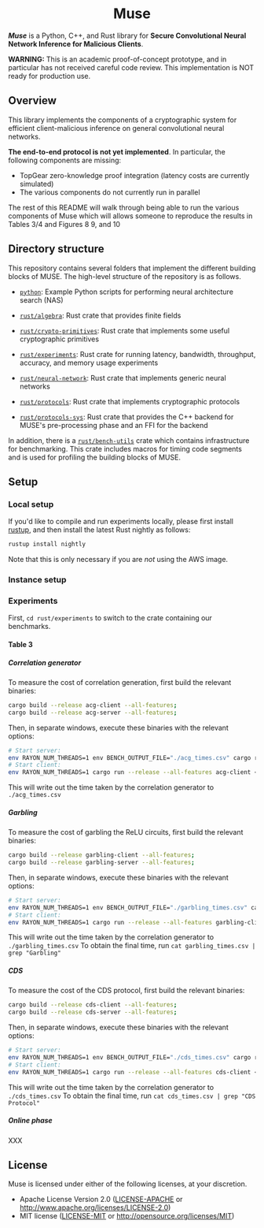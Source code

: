 <h1 align="center">Muse</h1>

___Muse___ is a Python, C++, and Rust library for **Secure Convolutional Neural Network Inference for Malicious Clients**. 

**WARNING:** This is an academic proof-of-concept prototype, and in particular has not received careful code review. This implementation is NOT ready for production use.

## Overview

This library implements the components of a cryptographic system for efficient client-malicious inference on general convolutional neural networks.

**The end-to-end protocol is not yet implemented**. In particular, the following components are missing:
* TopGear zero-knowledge proof integration (latency costs are currently simulated)
* The various components do not currently run in parallel

The rest of this README will walk through being able to run the various components of Muse which will allows someone to reproduce the results in Tables 3/4 and Figures 8 9, and 10


## Directory structure

This repository contains several folders that implement the different building blocks of MUSE. The high-level structure of the repository is as follows.
* [`python`](python): Example Python scripts for performing neural architecture search (NAS)

* [`rust/algebra`](rust/algebra): Rust crate that provides finite fields

* [`rust/crypto-primitives`](rust/crypto-primitives): Rust crate that implements some useful cryptographic primitives

* [`rust/experiments`](rust/experiments): Rust crate for running latency, bandwidth, throughput, accuracy, and memory usage experiments

* [`rust/neural-network`](rust/neural-network): Rust crate that implements generic neural networks

* [`rust/protocols`](rust/protocols): Rust crate that implements cryptographic protocols

* [`rust/protocols-sys`](rust/crypto-primitives): Rust crate that provides the C++ backend for MUSE's pre-processing phase and an FFI for the backend

In addition, there is a  [`rust/bench-utils`](rust/bench-utils) crate which contains infrastructure for benchmarking. This crate includes macros for timing code segments and is used for profiling the building blocks of MUSE.

## Setup

### Local setup

If you'd like to compile and run experiments locally, please first install [rustup](https://rustup.rs/), and then install the latest Rust nightly as follows:
```bash
rustup install nightly
```
Note that this is only necessary if you are *not* using the AWS image.

### Instance setup

### Experiments

First, `cd rust/experiments` to switch to the crate containing our benchmarks.

#### Table 3

##### Correlation generator

To measure the cost of correlation generation, first build the relevant binaries:
```bash
cargo build --release acg-client --all-features;
cargo build --release acg-server --all-features;
```

Then, in separate windows, execute these binaries with the relevant options:
```bash
# Start server:
env RAYON_NUM_THREADS=1 env BENCH_OUTPUT_FILE="./acg_times.csv" cargo run --release --all-features acg-server <0/1> <port> > /dev/null 2>&1 &;
# Start client:
env RAYON_NUM_THREADS=1 cargo run --release --all-features acg-client <0/1> <server_ip> <server_port> > /dev/null 2>&1;
```
This will write out the time taken by the correlation generator to `./acg_times.csv`

##### Garbling

To measure the cost of garbling the ReLU circuits, first build the relevant binaries:
```bash
cargo build --release garbling-client --all-features;
cargo build --release garbling-server --all-features;
```

Then, in separate windows, execute these binaries with the relevant options:
```bash
# Start server:
env RAYON_NUM_THREADS=1 env BENCH_OUTPUT_FILE="./garbling_times.csv" cargo run --release --all-features garbling-server <0/1> <port> > /dev/null 2>&1 &;
# Start client:
env RAYON_NUM_THREADS=1 cargo run --release --all-features garbling-client <0/1> <server_ip> <server_port> > /dev/null 2>&1;
```
This will write out the time taken by the correlation generator to `./garbling_times.csv`
To obtain the final time, run `cat garbling_times.csv | grep "Garbling"`

##### CDS

To measure the cost of the CDS protocol, first build the relevant binaries:
```bash
cargo build --release cds-client --all-features;
cargo build --release cds-server --all-features;
```

Then, in separate windows, execute these binaries with the relevant options:
```bash
# Start server:
env RAYON_NUM_THREADS=1 env BENCH_OUTPUT_FILE="./cds_times.csv" cargo run --release --all-features cds-server <0/1> <port> > /dev/null 2>&1 &;
# Start client:
env RAYON_NUM_THREADS=1 cargo run --release --all-features cds-client <0/1> <server_ip> <server_port> > /dev/null 2>&1;
```
This will write out the time taken by the correlation generator to `./cds_times.csv`
To obtain the final time, run `cat cds_times.csv | grep "CDS Protocol"`

##### Online phase

XXX

## License

Muse is licensed under either of the following licenses, at your discretion.

 * Apache License Version 2.0 ([LICENSE-APACHE](LICENSE-APACHE) or http://www.apache.org/licenses/LICENSE-2.0)
 * MIT license ([LICENSE-MIT](LICENSE-MIT) or http://opensource.org/licenses/MIT)
